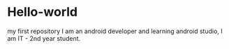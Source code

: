 # Hello-world
my first repository
I am an android developer and learning android studio,
I am IT - 2nd year student.

